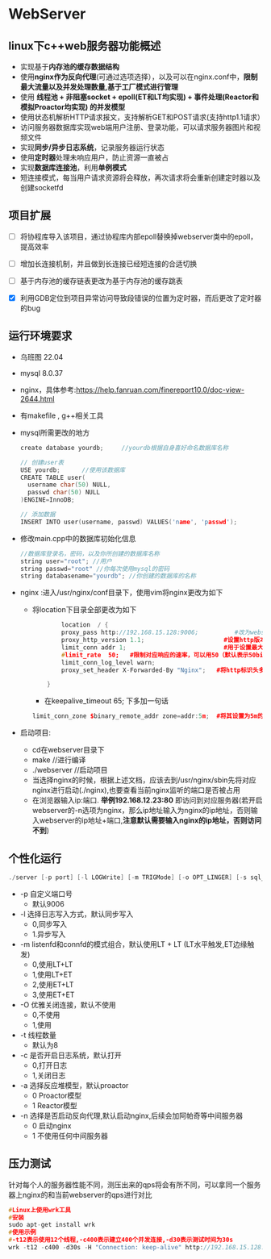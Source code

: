 # WebServer


## linux下c++web服务器功能概述

* 实现基于**内存池的缓存数据结构**
* 使用**nginx作为反向代理**(可通过选项选择），以及可以在nginx.conf中，**限制最大流量以及并发处理数量,基于工厂模式进行管理**
* 使用 **线程池 + 非阻塞socket + epoll(ET和LT均实现) + 事件处理(Reactor和模拟Proactor均实现) 的并发模型**
* 使用状态机解析HTTP请求报文，支持解析GET和POST请求(支持http1.1请求）
* 访问服务器数据库实现web端用户注册、登录功能，可以请求服务器图片和视频文件
* 实现**同步/异步日志系统**，记录服务器运行状态
* 使用**定时器**处理未响应用户，防止资源一直被占
* 实现**数据库连接池**，利用**单例模式**
* 短连接模式，每当用户请求资源将会释放，再次请求将会重新创建定时器以及创建socketfd

## 项目扩展

- [ ] 将协程库导入该项目，通过协程库内部epoll替换掉webserver类中的epoll，提高效率
- [ ] 增加长连接机制，并且做到长连接已经短连接的合适切换
- [ ] 基于内存池的缓存链表更改为基于内存池的缓存跳表
- [X] 利用GDB定位到项目异常访问导致段错误的位置为定时器，而后更改了定时器的bug


## 运行环境要求

* 乌班图 22.04
*  mysql 8.0.37
* nginx，具体参考:https://help.fanruan.com/finereport10.0/doc-view-2644.html
* 有makefile , g++相关工具

* mysql所需更改的地方
    ```cpp
  create database yourdb;     //yourdb根据自身喜好命名数据库名称

  // 创建user表
  USE yourdb;      //使用该数据库
  CREATE TABLE user( 
      username char(50) NULL,
      passwd char(50) NULL
  )ENGINE=InnoDB;

  // 添加数据
  INSERT INTO user(username, passwd) VALUES('name', 'passwd');
    ```
* 修改main.cpp中的数据库初始化信息
    ```cpp
    //数据库登录名，密码，以及你所创建的数据库名称
    string user="root"; //用户
    string passwd="root" //你每次使用mysql的密码
    string databasename="yourdb"; //你创建的数据库的名称
    ```

* nginx :进入/usr/nginx/conf目录下，使用vim将nginx更改为如下
  * 将location下目录全部更改为如下
    ```cpp
            location  / {
            proxy_pass http://192.168.15.128:9006;          #改为webserver的ip地址以及端口号
            proxy_http_version 1.1;                      #设置http版本，如果不设置那么将会出错（因为nginx默认发送http1.0请求，但是该webserver响应不了1.0请求
            limit_conn addr 1;                           #用于设置最大并发数
            #limit_rate  50;   #限制对应响应的速率，可以用50（默认表示50bit来限制）追求速度快也可以直接弄成1m
            limit_conn_log_level warn;
            proxy_set_header X-Forwarded-By "Nginx";   #将http标识头多加一个nginx标识，不加也会出错(根据该webserver逻辑可以看出来)

        }
    ```
    *  在keepalive_timeout 65; 下多加一句话
      ```cpp
      limit_conn_zone $binary_remote_addr zone=addr:5m;  #将其设置为5m的空间，其共享内存的名字为addr，此时其实就可以处理10几万的数量了
      ```
* 启动项目:
  * cd在webserver目录下
  * make //进行编译
  * ./webserver    //启动项目
  * 当选择nginx的时候，根据上述文档，应该去到/usr/nginx/sbin先将对应nginx进行启动(./nginx),也要查看当前nginx监听的端口是否被占用
  * 在浏览器输入ip:端口.   **举例192.168.12.23:80**   即访问到对应服务器(若开启webserver的-n选项为nginx，那么ip地址输入为nginx的ip地址，否则输入webserver的ip地址+端口,**注意默认需要输入nginx的ip地址，否则访问不到**)


## 个性化运行
```cpp
./server [-p port] [-l LOGWrite] [-m TRIGMode] [-o OPT_LINGER] [-s sql_num] [-t thread_num] [-c close_log] [-a actor_model] [-n Proxy]
```

* -p 自定义端口号
  * 默认9006
* -l 选择日志写入方式，默认同步写入
  * 0,同步写入
  * 1.异步写入
* -m listenfd和connfd的模式组合，默认使用LT + LT      (LT水平触发,ET边缘触发)
  * 0,使用LT+LT
  * 1,使用LT+ET
  * 2,使用ET+LT
  * 3,使用ET+ET
* -O 优雅关闭连接，默认不使用
  * 0,不使用
  * 1,使用
* -t 线程数量
  * 默认为8
* -c 是否开启日志系统，默认打开
  * 0,打开日志
  * 1,关闭日志
* -a 选择反应堆模型，默认proactor
  * 0 Proactor模型
  * 1 Reactor模型
* -n 选择是否启动反向代理,默认启动nginx,后续会加阿帕奇等中间服务器
  * 0 启动nginx
  * 1 不使用任何中间服务器       
  
  
## 压力测试
针对每个人的服务器性能不同，测压出来的qps将会有所不同，可以拿同一个服务器上nginx的和当前webserver的qps进行对比


```cpp
#Linux上使用wrk工具
#安装
sudo apt-get install wrk
#使用示例
#-t12表示使用12个线程,-c400表示建立400个并发连接,-d30表示测试时间为30s
wrk -t12 -c400 -d30s -H "Connection: keep-alive" http://192.168.15.128:80
```

